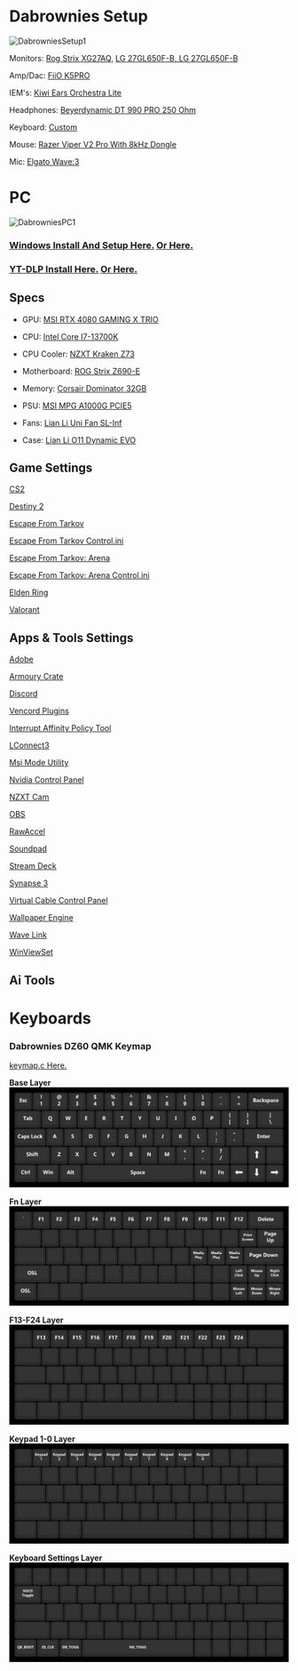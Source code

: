 # Dabrownies Setup

![DabrowniesSetup1](doc/Media/Pictures/DabrowniesSetup1.jpg)

Monitors: [Rog Strix XG27AQ,](https://rog.asus.com/ca-en/monitors/27-to-31-5-inches/rog-strix-xg27aq-model/) [LG 27GL650F-B, LG 27GL650F-B](https://www.lg.com/us/monitors/lg-27gl650f-b-gaming-monitor)

Amp/Dac: [FiiO K5PRO](https://www.fiio.com/k5pro)

IEM's: [Kiwi Ears Orchestra Lite](https://www.linsoul.com/products/kiwi-ears-orchestra-lite)

Headphones: [Beyerdynamic DT 990 PRO 250 Ohm](https://north-america.beyerdynamic.com/p/dt-990-pro)

Keyboard: [Custom](https://github.com/DaRealDabrownie/Dabrownies-Setup/blob/main/README.md#keyboards)

Mouse: [Razer Viper V2 Pro With 8kHz Dongle](https://www.razer.com/ca-en/gaming-mice/razer-viper-v2-pro)

Mic: [Elgato Wave:3](https://www.elgato.com/ca/en/p/wave-3-black)


# PC

![DabrowniesPC1](doc/Media/Pictures/DabrowniesPC1.png)

### [Windows Install And Setup <ins>Here.</ins>](https://www.youtube.com/watch?v=6UQZ5oQg8XA) [<ins>Or Here</ins>.](doc/Media/Videos/ThePerfectWindows11Install.mp4)
### [YT-DLP Install <ins>Here.</ins>](https://www.youtube.com/watch?v=G6sOzBmxrLM) [<ins>Or Here.</ins>](doc/Media/Videos/YT-DLP_Install.mp4)

## Specs

* GPU: [MSI RTX 4080 GAMING X TRIO](https://www.msi.com/Graphics-Card/GeForce-RTX-4080-16GB-GAMING-X-TRIO)

* CPU: [Intel Core I7-13700K](https://www.intel.com/content/www/us/en/products/sku/230500/intel-core-i713700k-processor-30m-cache-up-to-5-40-ghz/specifications.html)

* CPU Cooler: [NZXT Kraken Z73](https://nzxt.com/en-CA/product/kraken-z73)

* Motherboard: [ROG Strix Z690-E](https://rog.asus.com/ca-en/motherboards/rog-strix/rog-strix-z690-e-gaming-wifi-model/)

* Memory: [Corsair Dominator 32GB](https://www.corsair.com/ca/en/p/memory/cmt32gx5m2b6400c32/dominator-platinum-rgb-32gb-2x16gb-ddr5-dram-6400mhz-c32-memory-kit-black-cmt32gx5m2b6400c32https://www.corsair.com/ca/en/p/memory/cmt32gx5m2b6400c32/dominator-platinum-rgb-32gb-2x16gb-ddr5-dram-6400mhz-c32-memory-kit-black-cmt32gx5m2b6400c32)

* PSU: [MSI MPG A1000G PCIE5](https://www.msi.com/Power-Supply/MPG-A1000G-PCIE5)

* Fans: [Lian Li Uni Fan SL-Inf](https://lian-li.com/product/uni-fan-sl-infinity/?cn-reloaded=1)

* Case: [Lian Li O11 Dynamic EVO](https://lian-li.com/product/o11-dynamic-evo/?cn-reloaded=1%5C%27%5B0%5D)

## Game Settings

[CS2](doc/Games/CS2/CS2Settings.txt)

[Destiny 2](doc/Games/Destiny2/Destiny2Settings.txt)

[Escape From Tarkov](doc/Games/EFT/EFTSettings.txt)

[Escape From Tarkov Control.ini](doc/Games/EFT/Control.ini)

[Escape From Tarkov: Arena](doc/Games/EFTArena/EFTArenaSettings.txt)

[Escape From Tarkov: Arena Control.ini](doc/Games/EFTArena/Control.ini)

[Elden Ring](doc/Games/EldenRing/EldenRingSettings.txt)

[Valorant](doc/Games/Valorant/ValorantSettings.txt)

## Apps & Tools Settings

[Adobe](doc/AppsAndTools/Adobe/Adobe.txt)

[Armoury Crate](doc/AppsAndTools/ArmouryCrate/ArmouryCrateSettings.txt)

[Discord](doc/AppsAndTools/Discord/DiscordSettings.txt)

[Vencord Plugins](doc/AppsAndTools/Discord/VencordPlugins/VencordPlugins.txt)

[Interrupt Affinity Policy Tool](doc/AppsAndTools/InterruptAffinityPolicyTool/CoreAllocation.txt)

[LConnect3](doc/AppsAndTools/LConnect3/LConnect3Settings.txt)

[Msi Mode Utility](doc/AppsAndTools/MsiModeUtility/Screenshot1.png)

[Nvidia Control Panel](doc/AppsAndTools/NvidiaControlPanel/NvidiaControlPanelSettings.txt)

[NZXT Cam](doc/AppsAndTools/NZXTCam/)

[OBS](doc/AppsAndTools/OBS/)

[RawAccel](doc/AppsAndTools/RawAccel/Screenshot1.png)

[Soundpad](doc/AppsAndTools/Soundpad/)

[Stream Deck](doc/AppsAndTools/StreamDeck/)

[Synapse 3](doc/AppsAndTools/Synapse3/RazerViperV2ProSettings.txt)

[Virtual Cable Control Panel](doc/AppsAndTools/VirtualCableControlPanel/Screenshot1.png)

[Wallpaper Engine](doc/AppsAndTools/WallpaperEngine/WallpaperEngineSettings.txt)

[Wave Link](doc/AppsAndTools/WaveLink/)

[WinViewSet](doc/AppsAndTools/WinViewSet/)

## Ai Tools

# Keyboards

### Dabrownies DZ60 QMK Keymap

[keymap.c Here.](keyboards/dabrownies_dz60/keymap.c)

**Base Layer**
![base layer](keyboards/dabrownies_dz60/doc/%20%20%20%20%20Base_Layer.png)

**Fn Layer**
![Fn Layer](keyboards/dabrownies_dz60/doc/%20%20%20%20Fn_Layer.png)

**F13-F24 Layer**
![F13-F24 Layer](keyboards/dabrownies_dz60/doc/%20%20%20F13-F24_Layer.png)

**Keypad 1-0 Layer**
![Keypad 1-0 Layer](keyboards/dabrownies_dz60/doc/%20%20Keypad_1-0_Layer.png)

**Keyboard Settings Layer**
![Keyboard Settings Layer](keyboards/dabrownies_dz60/doc/%20Keyboard_Settings_Layer.png)
